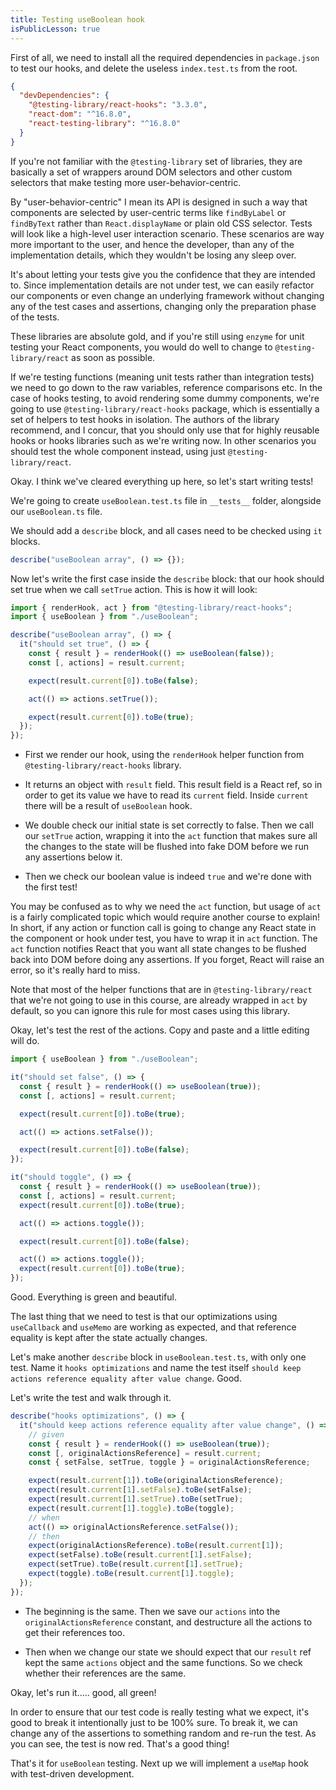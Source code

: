 ```yaml
---
title: Testing useBoolean hook
isPublicLesson: true
---
```


First of all, we need to install all the required dependencies in `package.json` to test our hooks, and delete the useless `index.test.ts` from the root.

```json
{
  "devDependencies": {
    "@testing-library/react-hooks": "3.3.0",
    "react-dom": "^16.8.0",
    "react-testing-library": "^16.8.0"
  }
}
```

If you're not familiar with the `@testing-library` set of libraries, they are basically a set of wrappers around DOM selectors and other custom selectors that make testing more user-behavior-centric.

By "user-behavior-centric" I mean its API is designed in such a way that components are selected by user-centric terms like `findByLabel` or `findByText` rather than `React.displayName` or plain old CSS selector. Tests will look like a high-level user interaction scenario. These scenarios are way more important to the user, and hence the developer, than any of the implementation details, which they wouldn't be losing any sleep over. 

It's about letting your tests give you the confidence that they are intended to. Since implementation details are not under test, we can easily refactor our components or even change an underlying framework without changing any of the test cases and assertions, changing only the preparation phase of the tests.

These libraries are absolute gold, and if you're still using `enzyme` for unit testing your React components, you would do well to change to `@testing-library/react` as soon as possible.

If we're testing functions (meaning unit tests rather than integration tests) we need to go down to the raw variables, reference comparisons etc. In the case of hooks testing, to avoid rendering some dummy components, we're going to use `@testing-library/react-hooks` package, which is essentially a set of helpers to test hooks in isolation. The authors of the library recommend, and I concur, that you should only use that for highly reusable hooks or hooks libraries such as we're writing now. In other scenarios you should test the whole component instead, using just `@testing-library/react`.

Okay. I think we've cleared everything up here, so let's start writing tests!

We're going to create `useBoolean.test.ts` file in `__tests__` folder, alongside our `useBoolean.ts` file.

We should add a `describe` block, and all cases need to be checked using `it` blocks.

```ts
describe("useBoolean array", () => {});
```

Now let's write the first case inside the `describe` block: that our hook should set true when we call `setTrue` action. This is how it will look:

```ts
import { renderHook, act } from "@testing-library/react-hooks";
import { useBoolean } from "./useBoolean";

describe("useBoolean array", () => {
  it("should set true", () => {
    const { result } = renderHook(() => useBoolean(false));
    const [, actions] = result.current;

    expect(result.current[0]).toBe(false);

    act(() => actions.setTrue());

    expect(result.current[0]).toBe(true);
  });
});
```

- First we render our hook, using the `renderHook` helper function from `@testing-library/react-hooks` library. 

- It returns an object with `result` field. This result field is a React ref, so in order to get its value we have to read its `current` field. Inside `current` there will be a result of `useBoolean` hook.

- We double check our initial state is set correctly to false. Then we call our `setTrue` action, wrapping it into the `act` function that makes sure all the changes to the state will be flushed into fake DOM before we run any assertions below it.

- Then we check our boolean value is indeed `true` and we're done with the first test!

You may be confused as to why we need the `act` function, but usage of `act` is a fairly complicated topic which would require another course to explain! In short, if any action or function call is going to change any React state in the component or hook under test, you have to wrap it in `act` function. The `act` function notifies React that you want all state changes to be flushed back into DOM before doing any assertions. If you forget, React will raise an error, so it's really hard to miss.

Note that most of the helper functions that are in `@testing-library/react` that we're not going to use in this course, are already wrapped in `act` by default, so you can ignore this rule for most cases using this library.

Okay, let's test the rest of the actions. Copy and paste and a little editing will do.

```ts
import { useBoolean } from "./useBoolean";

it("should set false", () => {
  const { result } = renderHook(() => useBoolean(true));
  const [, actions] = result.current;

  expect(result.current[0]).toBe(true);

  act(() => actions.setFalse());

  expect(result.current[0]).toBe(false);
});

it("should toggle", () => {
  const { result } = renderHook(() => useBoolean(true));
  const [, actions] = result.current;
  expect(result.current[0]).toBe(true);

  act(() => actions.toggle());

  expect(result.current[0]).toBe(false);

  act(() => actions.toggle());
  expect(result.current[0]).toBe(true);
});
```

Good. Everything is green and beautiful.

The last thing that we need to test is that our optimizations using `useCallback` and `useMemo` are working as expected, and that reference equality is kept after the state actually changes.

Let's make another `describe` block in `useBoolean.test.ts`,  with only one test. Name it `hooks optimizations` and name the test itself `should keep actions reference equality after value change`. Good. 

Let's write the test and walk through it.

```ts
describe("hooks optimizations", () => {
  it("should keep actions reference equality after value change", () => {
    // given
    const { result } = renderHook(() => useBoolean(true));
    const [, originalActionsReference] = result.current;
    const { setFalse, setTrue, toggle } = originalActionsReference;

    expect(result.current[1]).toBe(originalActionsReference);
    expect(result.current[1].setFalse).toBe(setFalse);
    expect(result.current[1].setTrue).toBe(setTrue);
    expect(result.current[1].toggle).toBe(toggle);
    // when
    act(() => originalActionsReference.setFalse());
    // then
    expect(originalActionsReference).toBe(result.current[1]);
    expect(setFalse).toBe(result.current[1].setFalse);
    expect(setTrue).toBe(result.current[1].setTrue);
    expect(toggle).toBe(result.current[1].toggle);
  });
});
```

- The beginning is the same. Then we save our `actions` into the `originalActionsReference` constant, and destructure all the actions to get their references too.

- Then when we change our state we should expect that our `result` ref kept the same `actions` object and the same functions. So we check whether their references are the same.

Okay, let's run it.....  good, all green! 

In order to ensure that our test code is really testing what we expect, it's good to break it intentionally just to be 100% sure. To break it, we can change any of the assertions to something random and re-run the test. As you can see, the test is now red. That's a good thing!

That's it for `useBoolean` testing. Next up we will implement a `useMap` hook with test-driven development.

